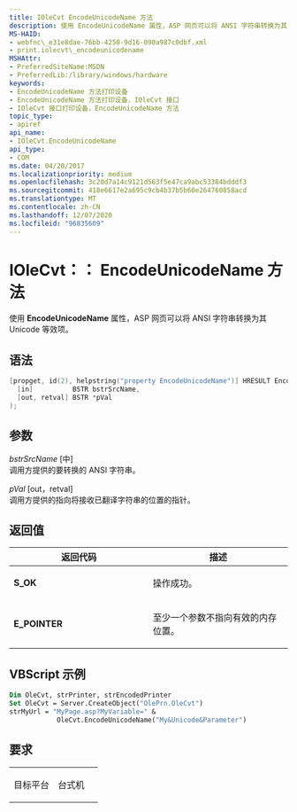 ```yaml
---
title: IOleCvt EncodeUnicodeName 方法
description: 使用 EncodeUnicodeName 属性，ASP 网页可以将 ANSI 字符串转换为其 Unicode 等效项。
MS-HAID:
- webfnc\_e31e8dae-76bb-4250-9d16-090a987c0dbf.xml
- print.iolecvt\_encodeunicodename
MSHAttr:
- PreferredSiteName:MSDN
- PreferredLib:/library/windows/hardware
keywords:
- EncodeUnicodeName 方法打印设备
- EncodeUnicodeName 方法打印设备，IOleCvt 接口
- IOleCvt 接口打印设备，EncodeUnicodeName 方法
topic_type:
- apiref
api_name:
- IOleCvt.EncodeUnicodeName
api_type:
- COM
ms.date: 04/20/2017
ms.localizationpriority: medium
ms.openlocfilehash: 3c20d7a14c9121d563f5e47ca9abc53384bdddf3
ms.sourcegitcommit: 418e6617e2a695c9cb4b37b5b60e264760858acd
ms.translationtype: MT
ms.contentlocale: zh-CN
ms.lasthandoff: 12/07/2020
ms.locfileid: "96835609"
---
```

# <a name="iolecvtencodeunicodename-method"></a>IOleCvt：： EncodeUnicodeName 方法

使用 **EncodeUnicodeName** 属性，ASP 网页可以将 ANSI 字符串转换为其 Unicode 等效项。

<a name="syntax"></a>语法
------

```cpp
[propget, id(2), helpstring("property EncodeUnicodeName")] HRESULT EncodeUnicodeName(
  [in]          BSTR bstrSrcName,
  [out, retval] BSTR *pVal
);
```

<a name="parameters"></a>参数
----------

*bstrSrcName* \[中\]  
调用方提供的要转换的 ANSI 字符串。

*pVal* \[out，retval\]  
调用方提供的指向将接收已翻译字符串的位置的指针。

<a name="return-value"></a>返回值
------------

<table>
<colgroup>
<col width="50%" />
<col width="50%" />
</colgroup>
<thead>
<tr class="header">
<th>返回代码</th>
<th>描述</th>
</tr>
</thead>
<tbody>
<tr class="odd">
<td><strong>S_OK</strong></td>
<td><p>操作成功。</p></td>
</tr>
<tr class="even">
<td><strong>E_POINTER</strong></td>
<td><p>至少一个参数不指向有效的内存位置。</p></td>
</tr>
</tbody>
</table>

## <a name="vbscript-example"></a>VBScript 示例

```vb
Dim OleCvt, strPrinter, strEncodedPrinter
Set OleCvt = Server.CreateObject("OlePrn.OleCvt")
strMyUrl = "MyPage.asp?MyVariable=" & 
            OleCvt.EncodeUnicodeName("My&Unicode&Parameter")
```

<a name="requirements"></a>要求
------------

<table>
<colgroup>
<col width="50%" />
<col width="50%" />
</colgroup>
<tbody>
<tr class="odd">
<td><p>目标平台</p></td>
<td>台式机</td>
</tr>
</tbody>
</table>
